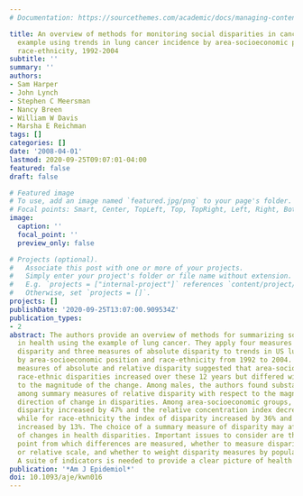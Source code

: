 ```yaml
---
# Documentation: https://sourcethemes.com/academic/docs/managing-content/

title: An overview of methods for monitoring social disparities in cancer with an
  example using trends in lung cancer incidence by area-socioeconomic position and
  race-ethnicity, 1992-2004
subtitle: ''
summary: ''
authors:
- Sam Harper
- John Lynch
- Stephen C Meersman
- Nancy Breen
- William W Davis
- Marsha E Reichman
tags: []
categories: []
date: '2008-04-01'
lastmod: 2020-09-25T09:07:01-04:00
featured: false
draft: false

# Featured image
# To use, add an image named `featured.jpg/png` to your page's folder.
# Focal points: Smart, Center, TopLeft, Top, TopRight, Left, Right, BottomLeft, Bottom, BottomRight.
image:
  caption: ''
  focal_point: ''
  preview_only: false

# Projects (optional).
#   Associate this post with one or more of your projects.
#   Simply enter your project's folder or file name without extension.
#   E.g. `projects = ["internal-project"]` references `content/project/deep-learning/index.md`.
#   Otherwise, set `projects = []`.
projects: []
publishDate: '2020-09-25T13:07:00.909534Z'
publication_types:
- 2
abstract: The authors provide an overview of methods for summarizing social disparities
  in health using the example of lung cancer. They apply four measures of relative
  disparity and three measures of absolute disparity to trends in US lung cancer incidence
  by area-socioeconomic position and race-ethnicity from 1992 to 2004. Among females,
  measures of absolute and relative disparity suggested that area-socioeconomic and
  race-ethnic disparities increased over these 12 years but differed widely with respect
  to the magnitude of the change. Among males, the authors found substantial disagreement
  among summary measures of relative disparity with respect to the magnitude and the
  direction of change in disparities. Among area-socioeconomic groups, the index of
  disparity increased by 47% and the relative concentration index decreased by 116%,
  while for race-ethnicity the index of disparity increased by 36% and the Theil index
  increased by 13%. The choice of a summary measure of disparity may affect the interpretation
  of changes in health disparities. Important issues to consider are the reference
  point from which differences are measured, whether to measure disparity on the absolute
  or relative scale, and whether to weight disparity measures by population size.
  A suite of indicators is needed to provide a clear picture of health disparity change.
publication: '*Am J Epidemiol*'
doi: 10.1093/aje/kwn016
---
```


